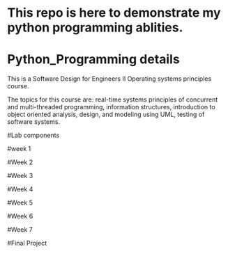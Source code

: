 # This repo is here to demonstrate my python programming ablities.


# Python_Programming details
This is a Software Design for Engineers II Operating systems principles course.

The topics for this course are:
real-time systems
principles of concurrent and multi-threaded programming,
information structures,
introduction to object oriented analysis,
design, and modeling using UML,
testing of software systems.

#Lab components

#week 1

#Week 2

#Week 3

#Week 4

#Week 5

#Week 6

#Week 7

#Final Project
